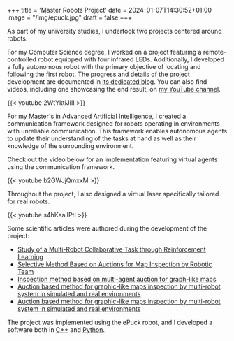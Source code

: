 +++
title = 'Master Robots Project'
date = 2024-01-07T14:30:52+01:00
image = "/img/epuck.jpg"
draft = false
+++

As part of my university studies, I undertook two projects centered around robots.

For my Computer Science degree, I worked on a project featuring a remote-controlled robot equipped with four infrared LEDs. Additionally, I developed a fully autonomous robot with the primary objective of locating and following the first robot. The progress and details of the project development are documented in [its dedicated blog](https://nine-years.blogspot.com). You can also find videos, including one showcasing the end result, on [my YouTube channel](https://www.youtube.com/@mmartinortiz).

{{< youtube 2WtYktiJiII >}}

[](https://www.youtube.com/watch?v=2WtYktiJiII)

For my Master's in Advanced Artificial Intelligence, I created a communication framework designed for robots operating in environments with unreliable communication. This framework enables autonomous agents to update their understanding of the tasks at hand as well as their knowledge of the surrounding environment.

Check out the video below for an implementation featuring virtual agents using the communication framework.

{{< youtube b2GWJjQmxxM >}}

Throughout the project, I also designed a virtual laser specifically tailored for real robots.

{{< youtube s4hKaalIPtI >}}

Some scientific articles were authored during the development of the project:

- [Study of a Multi-Robot Collaborative Task through Reinforcement Learning](https://link.springer.com/chapter/10.1007/978-3-642-21344-1_20)
- [Selective Method Based on Auctions for Map Inspection by Robotic Team](https://link.springer.com/chapter/10.1007/978-3-642-21344-1_19)
- [Inspection method based on multi-agent auction for graph-like maps](https://ieeexplore.ieee.org/document/6089466)
- [Auction based method for graphic-like maps inspection by multi-robot system in simulated and real environments](https://www.sciencedirect.com/science/article/abs/pii/S092188901200139X?via%3Dihub)
- [Auction based method for graphic-like maps inspection by multi-robot system in simulated and real environments](https://www.sciencedirect.com/science/article/abs/pii/S092188901200139X)

The project was implemented using the ePuck robot, and I developed a software both in [C++](https://github.com/mmartinortiz/ePuckcpp) and [Python](https://github.com/mmartinortiz/pyePuck).
